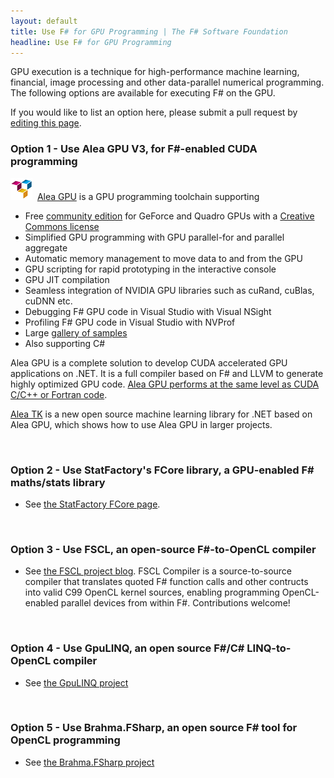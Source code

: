 ```yaml
---
layout: default
title: Use F# for GPU Programming | The F# Software Foundation
headline: Use F# for GPU Programming
---
```


GPU execution is a technique for high-performance machine learning, financial, image processing and other 
data-parallel numerical programming. The following options are available for executing F# on the GPU. 

If you would like to list an 
option here, please submit a pull request by [editing this page](https://github.com/fsharp/fsfoundation/edit/gh-pages/use/gpu/index.md).

### Option 1 - Use Alea GPU V3, for F#-enabled CUDA programming 

![logo](/images/thumbs/quantalea-small.png)&nbsp; [Alea GPU](http://www.aleagpu.com) is a GPU programming toolchain supporting 

* Free [community edition](http://www.aleagpu.com/license.html) for GeForce and Quadro GPUs with a [Creative Commons license](https://creativecommons.org/licenses/by/4.0/)
* Simplified GPU programming with GPU parallel-for and parallel aggregate
* Automatic memory management to move data to and from the GPU
* GPU scripting for rapid prototyping in the interactive console
* GPU JIT compilation 
* Seamless integration of NVIDIA GPU libraries such as cuRand, cuBlas, cuDNN etc.
* Debugging F# GPU code in Visual Studio with Visual NSight 
* Profiling F# GPU code in Visual Studio with NVProf 
* Large [gallery of samples](http://www.aleagpu.com/gallery.html) 
* Also supporting C#
 
Alea GPU is a complete solution to develop CUDA accelerated GPU applications on .NET. It is a full compiler based on F# and LLVM to generate highly optimized GPU code. [Alea GPU performs at the same level as CUDA C/C++ or Fortran code](http://blog.quantalea.com/?p=9871). 

[Alea TK](http://www.aleatk.com) is a new open source machine learning library for .NET based on Alea GPU, which shows how to use Alea GPU in larger projects. 

<br />

### Option 2 - Use StatFactory's FCore library, a GPU-enabled F# maths/stats library

* See [the StatFactory FCore page](http://www.statfactory.co.uk).


<br />

### Option 3 - Use FSCL, an open-source F#-to-OpenCL compiler

* See [the FSCL project blog](https://github.com/FSCL/FSCL.Compiler). FSCL Compiler is a source-to-source compiler that translates quoted F# function calls and other contructs into valid C99 OpenCL kernel sources, enabling programming OpenCL-enabled parallel devices from within F#. Contributions welcome!

<br />

### Option 4 - Use GpuLINQ, an open source F#/C# LINQ-to-OpenCL compiler

* See [the GpuLINQ project](https://github.com/nessos/GpuLinq/)

<br />

### Option 5 - Use Brahma.FSharp, an open source F# tool for OpenCL programming

* See [the Brahma.FSharp project](http://yaccconstructor.github.io/Brahma.FSharp/)

<br />



